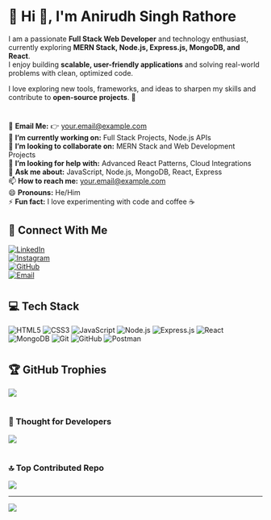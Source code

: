 # 💫 Hi 👋, I'm Anirudh Singh Rathore

I am a passionate **Full Stack Web Developer** and technology enthusiast, currently exploring **MERN Stack, Node.js, Express.js, MongoDB, and React**.  
I enjoy building **scalable, user-friendly applications** and solving real-world problems with clean, optimized code.  

I love exploring new tools, frameworks, and ideas to sharpen my skills and contribute to **open-source projects**. 🚀  

#

📧 **Email Me:** 👉 [your.email@example.com](mailto:your.email@example.com)  
🌱 **I’m currently working on:** Full Stack Projects, Node.js APIs  
👯 **I’m looking to collaborate on:** MERN Stack and Web Development Projects  
🤔 **I’m looking for help with:** Advanced React Patterns, Cloud Integrations  
💬 **Ask me about:** JavaScript, Node.js, MongoDB, React, Express  
📫 **How to reach me:** [your.email@example.com](mailto:your.email@example.com)  
😄 **Pronouns:** He/Him  
⚡ **Fun fact:** I love experimenting with code and coffee ☕  

## 🔗 Connect With Me
[![LinkedIn](https://img.shields.io/badge/LinkedIn-%230077B5.svg?logo=linkedin&logoColor=white)](https://linkedin.com/in/anirudh-singh-rathore)  
[![Instagram](https://img.shields.io/badge/Instagram-%23E4405F.svg?logo=Instagram&logoColor=white)](https://instagram.com/)  
[![GitHub](https://img.shields.io/badge/GitHub-%23121011.svg?logo=github&logoColor=white)](https://github.com/Anirudh-Singh-26)  
[![Email](https://img.shields.io/badge/Email-D14836?logo=gmail&logoColor=white)](mailto:your.email@example.com)  

#

## 💻 Tech Stack
![HTML5](https://img.shields.io/badge/html5-%23E34F26.svg?style=for-the-badge&logo=html5&logoColor=white) 
![CSS3](https://img.shields.io/badge/css3-%231572B6.svg?style=for-the-badge&logo=css3&logoColor=white) 
![JavaScript](https://img.shields.io/badge/javascript-%23323330.svg?style=for-the-badge&logo=javascript&logoColor=%23F7DF1E) 
![Node.js](https://img.shields.io/badge/node.js-6DA55F?style=for-the-badge&logo=node.js&logoColor=white) 
![Express.js](https://img.shields.io/badge/Express.js-%23404d59.svg?style=for-the-badge) 
![React](https://img.shields.io/badge/react-%2320232a.svg?style=for-the-badge&logo=react&logoColor=%2361DAFB) 
![MongoDB](https://img.shields.io/badge/mongodb-%234ea94b.svg?style=for-the-badge&logo=mongodb&logoColor=white) 
![Git](https://img.shields.io/badge/git-%23F05033.svg?style=for-the-badge&logo=git&logoColor=white) 
![GitHub](https://img.shields.io/badge/github-%23121011.svg?style=for-the-badge&logo=github&logoColor=white) 
![Postman](https://img.shields.io/badge/postman-FF6C37?style=for-the-badge&logo=postman&logoColor=white) 

#

## 🏆 GitHub Trophies
![](https://github-profile-trophy.vercel.app/?username=Anirudh-Singh-26&theme=radical&no-frame=false&no-bg=true&margin-w=4)

#

### 📌 Thought for Developers
![](https://quotes-github-readme.vercel.app/api?type=horizontal&theme=radical)

#

### 🔝 Top Contributed Repo
![](https://github-contributor-stats.vercel.app/api?username=Anirudh-Singh-26&limit=5&theme=dark&combine_all_yearly_contributions=true)

---

[![](https://visitcount.itsvg.in/api?id=Anirudh-Singh-26&icon=0&color=0)](https://visitcount.itsvg.in)
